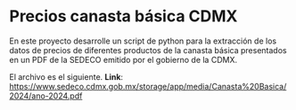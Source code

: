 # Precios canasta básica CDMX

En este proyecto desarrolle un script de python para la extracción de los datos de precios de diferentes productos de la canasta básica presentados en un PDF de la SEDECO emitido por el gobierno de la CDMX.

El archivo es el siguiente.
**Link**: https://www.sedeco.cdmx.gob.mx/storage/app/media/Canasta%20Basica/2024/ano-2024.pdf
